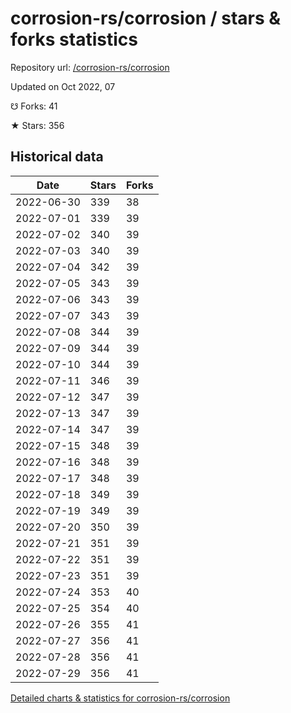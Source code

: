 # corrosion-rs/corrosion / stars & forks statistics

Repository url: [/corrosion-rs/corrosion](https://github.com/corrosion-rs/corrosion)

Updated on Oct 2022, 07

☋ Forks: 41

★ Stars: 356

## Historical data
| Date | Stars | Forks |
|------|-------|-------|
| 2022-06-30 | 339 | 38 | 
| 2022-07-01 | 339 | 39 | 
| 2022-07-02 | 340 | 39 | 
| 2022-07-03 | 340 | 39 | 
| 2022-07-04 | 342 | 39 | 
| 2022-07-05 | 343 | 39 | 
| 2022-07-06 | 343 | 39 | 
| 2022-07-07 | 343 | 39 | 
| 2022-07-08 | 344 | 39 | 
| 2022-07-09 | 344 | 39 | 
| 2022-07-10 | 344 | 39 | 
| 2022-07-11 | 346 | 39 | 
| 2022-07-12 | 347 | 39 | 
| 2022-07-13 | 347 | 39 | 
| 2022-07-14 | 347 | 39 | 
| 2022-07-15 | 348 | 39 | 
| 2022-07-16 | 348 | 39 | 
| 2022-07-17 | 348 | 39 | 
| 2022-07-18 | 349 | 39 | 
| 2022-07-19 | 349 | 39 | 
| 2022-07-20 | 350 | 39 | 
| 2022-07-21 | 351 | 39 | 
| 2022-07-22 | 351 | 39 | 
| 2022-07-23 | 351 | 39 | 
| 2022-07-24 | 353 | 40 | 
| 2022-07-25 | 354 | 40 | 
| 2022-07-26 | 355 | 41 | 
| 2022-07-27 | 356 | 41 | 
| 2022-07-28 | 356 | 41 | 
| 2022-07-29 | 356 | 41 | 


[Detailed charts & statistics for corrosion-rs/corrosion](https://reviewgithub.com/rep/corrosion-rs/corrosion)
